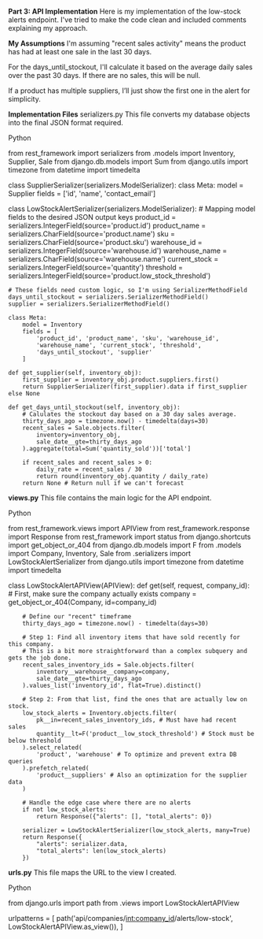 **Part 3: API Implementation**
Here is my implementation of the low-stock alerts endpoint. I've tried to make the code clean and included comments explaining my approach.

**My Assumptions**
I'm assuming "recent sales activity" means the product has had at least one sale in the last 30 days.

For the days_until_stockout, I'll calculate it based on the average daily sales over the past 30 days. If there are no sales, this will be null.

If a product has multiple suppliers, I’ll just show the first one in the alert for simplicity.

**Implementation Files**
serializers.py
This file converts my database objects into the final JSON format required.

Python

from rest_framework import serializers
from .models import Inventory, Supplier, Sale
from django.db.models import Sum
from django.utils import timezone
from datetime import timedelta

class SupplierSerializer(serializers.ModelSerializer):
    class Meta:
        model = Supplier
        fields = ['id', 'name', 'contact_email']

class LowStockAlertSerializer(serializers.ModelSerializer):
    # Mapping model fields to the desired JSON output keys
    product_id = serializers.IntegerField(source='product.id')
    product_name = serializers.CharField(source='product.name')
    sku = serializers.CharField(source='product.sku')
    warehouse_id = serializers.IntegerField(source='warehouse.id')
    warehouse_name = serializers.CharField(source='warehouse.name')
    current_stock = serializers.IntegerField(source='quantity')
    threshold = serializers.IntegerField(source='product.low_stock_threshold')
    
    # These fields need custom logic, so I'm using SerializerMethodField
    days_until_stockout = serializers.SerializerMethodField()
    supplier = serializers.SerializerMethodField()

    class Meta:
        model = Inventory
        fields = [
            'product_id', 'product_name', 'sku', 'warehouse_id', 
            'warehouse_name', 'current_stock', 'threshold', 
            'days_until_stockout', 'supplier'
        ]

    def get_supplier(self, inventory_obj):
        first_supplier = inventory_obj.product.suppliers.first()
        return SupplierSerializer(first_supplier).data if first_supplier else None

    def get_days_until_stockout(self, inventory_obj):
        # Calulates the stockout day based on a 30 day sales average.
        thirty_days_ago = timezone.now() - timedelta(days=30)
        recent_sales = Sale.objects.filter(
            inventory=inventory_obj,
            sale_date__gte=thirty_days_ago
        ).aggregate(total=Sum('quantity_sold'))['total']

        if recent_sales and recent_sales > 0:
            daily_rate = recent_sales / 30
            return round(inventory_obj.quantity / daily_rate)
        return None # Return null if we can't forecast
        
**views.py**
This file contains the main logic for the API endpoint.

Python

from rest_framework.views import APIView
from rest_framework.response import Response
from rest_framework import status
from django.shortcuts import get_object_or_404
from django.db.models import F
from .models import Company, Inventory, Sale
from .serializers import LowStockAlertSerializer
from django.utils import timezone
from datetime import timedelta

class LowStockAlertAPIView(APIView):
    def get(self, request, company_id):
        # First, make sure the company actually exists
        company = get_object_or_404(Company, id=company_id)
        
        # Define our "recent" timeframe
        thirty_days_ago = timezone.now() - timedelta(days=30)
        
        # Step 1: Find all inventory items that have sold recently for this company.
        # This is a bit more straightforward than a complex subquery and gets the job done.
        recent_sales_inventory_ids = Sale.objects.filter(
            inventory__warehouse__company=company,
            sale_date__gte=thirty_days_ago
        ).values_list('inventory_id', flat=True).distinct()

        # Step 2: From that list, find the ones that are actually low on stock.
        low_stock_alerts = Inventory.objects.filter(
            pk__in=recent_sales_inventory_ids, # Must have had recent sales
            quantity__lt=F('product__low_stock_threshold') # Stock must be below threshold
        ).select_related(
            'product', 'warehouse' # To optimize and prevent extra DB queries
        ).prefetch_related(
            'product__suppliers' # Also an optimization for the supplier data
        )

        # Handle the edge case where there are no alerts
        if not low_stock_alerts:
            return Response({"alerts": [], "total_alerts": 0})

        serializer = LowStockAlertSerializer(low_stock_alerts, many=True)
        return Response({
            "alerts": serializer.data,
            "total_alerts": len(low_stock_alerts)
        })

**urls.py**
This file maps the URL to the view I created.

Python

from django.urls import path
from .views import LowStockAlertAPIView

urlpatterns = [
    path('api/companies/<int:company_id>/alerts/low-stock', LowStockAlertAPIView.as_view()),
]









